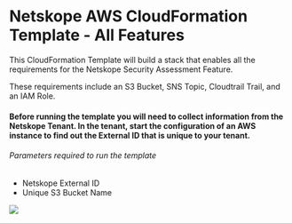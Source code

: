 # Netskope AWS CloudFormation Template - All Features

This CloudFormation Template will build a stack that enables all the requirements for the Netskope Security Assessment Feature.

These requirements include an S3 Bucket, SNS Topic, Cloudtrail Trail, and an IAM Role.


#### Before running the template you will need to collect information from the Netskope Tenant. In the tenant, start the configuration of an AWS instance to find out the External ID that is unique to your tenant.

###### Parameters required to run the template
* Netskope External ID 
* Unique S3 Bucket Name



<a href="https://console.aws.amazon.com/cloudformation/home?region=us-east-1#/stacks/new?stackName=Netskope-AWS-CF&templateURL=https://s3.amazonaws.com/netskope-aws/netskope-aws-all.yaml">  
   <img src="https://s3.amazonaws.com/cloudformation-examples/cloudformation-launch-stack.png"/></a>
